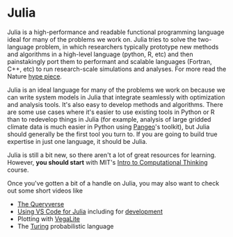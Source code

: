 # Julia

Julia is a high-performance and readable functional programming language ideal for many of the problems we work on.
Julia tries to solve the two-language problem, in which researchers typically prototype new methods and algorithms in a high-level language (python, R, etc) and then painstakingly port them to performant and scalable languages (Fortran, C++, etc) to run research-scale simulations and analyses.
For more read the Nature [hype piece](https://www.nature.com/articles/d41586-019-02310-3).

Julia is an ideal language for many of the problems we work on because we can write system models in Julia that integrate seamlessly with optimization and analysis tools.
It's also easy to develop methods and algorithms.
There are some use cases where it's easier to use existing tools in Python or R than to redevelop things in Julia (for example, analysis of large gridded climate data is much easier in Python using [Pangeo](https://pangeo.io/)'s toolkit), but Julia should generally be the first tool you turn to.
If you are going to build true expertise in just one language, it should be Julia.

Julia is still a bit new, so there aren't a lot of great resources for learning.
However, **you should start** with MIT's [Intro to Computational Thinking](https://computationalthinking.mit.edu/Fall20/) course.

Once you've gotten a bit of a handle on Julia, you may also want to check out some short videos like

* [The Queryverse](https://www.youtube.com/watch?v=OBjpcTAq5EA)
* [Using VS Code for Julia](https://www.youtube.com/watch?v=rQ7D1lXt3GM) including for [development](https://www.youtube.com/watch?v=IdhnP00Y1Ks&t=625s)
* Plotting with [VegaLite](https://www.youtube.com/watch?v=UotQ4tPjyTk)
* The [Turing](https://www.youtube.com/watch?v=Jr6HcyHK_Q4) probabilistic language
